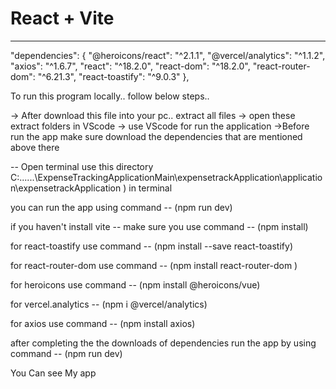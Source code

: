 # React + Vite


----------------------------------------------------------------------------------------------------------------------------

"dependencies": {
    "@heroicons/react": "^2.1.1",
    "@vercel/analytics": "^1.1.2",
    "axios": "^1.6.7",
    "react": "^18.2.0",
    "react-dom": "^18.2.0",
    "react-router-dom": "^6.21.3",
    "react-toastify": "^9.0.3"
  },

  To run this program locally.. follow below steps..

  -> After download this file into your pc.. extract all files
  -> open these extract folders in VScode
  -> use VScode for run the application
  ->Before run the app
  make sure download the dependencies that are mentioned above there

  -- Open terminal use this directory 
       C:......\ExpenseTrackingApplicationMain\expensetrackApplication\application\expensetrackApplication ) 
     in terminal

  you can run the app using command --  (npm run dev)

if you haven't install vite -- make sure you use command  -- (npm install)

for react-toastify  use command -- (npm install --save react-toastify)

for react-router-dom  use command -- (npm install react-router-dom )

for heroicons use command -- (npm install @heroicons/vue)

for vercel.analytics -- (npm i @vercel/analytics)

for axios use command -- (npm install axios)


after completing the the downloads of dependencies run the app by using command -- (npm run dev)

You Can see My app


